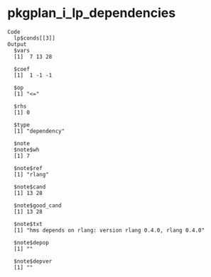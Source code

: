 # pkgplan_i_lp_dependencies

    Code
      lp$conds[[3]]
    Output
      $vars
      [1]  7 13 28
      
      $coef
      [1]  1 -1 -1
      
      $op
      [1] "<="
      
      $rhs
      [1] 0
      
      $type
      [1] "dependency"
      
      $note
      $note$wh
      [1] 7
      
      $note$ref
      [1] "rlang"
      
      $note$cand
      [1] 13 28
      
      $note$good_cand
      [1] 13 28
      
      $note$txt
      [1] "hms depends on rlang: version rlang 0.4.0, rlang 0.4.0"
      
      $note$depop
      [1] ""
      
      $note$depver
      [1] ""
      
      

